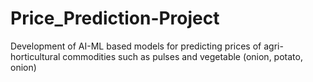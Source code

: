 # Price_Prediction-Project
Development of AI-ML based models for predicting prices of agri-horticultural commodities such as pulses and vegetable (onion, potato, onion)
